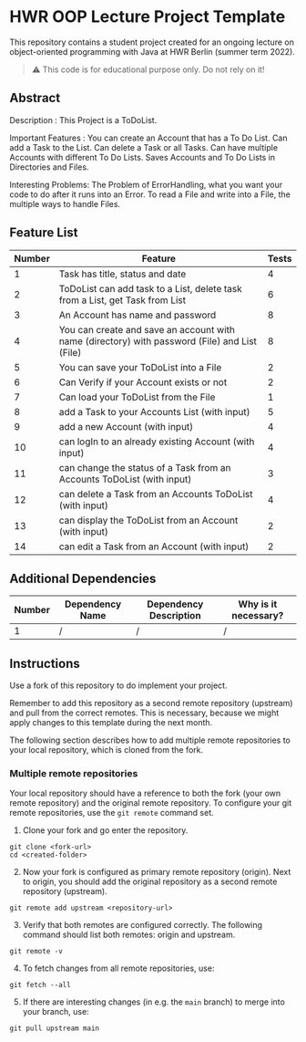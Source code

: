 # HWR OOP Lecture Project Template

[TODO]: # (Change README.md Headline to better fit to your project!)

This repository contains a student project created for an ongoing lecture on object-oriented programming with Java at HWR Berlin (summer term 2022).

> :warning: This code is for educational purpose only. Do not rely on it!

## Abstract

Description : This Project is a ToDoList.

Important Features : You can create an Account that has a To Do List. Can add a Task to the List. Can delete a Task or all Tasks. Can have multiple Accounts with different To Do Lists. Saves Accounts and To Do Lists in Directories and Files.

Interesting Problems: The Problem of ErrorHandling, what you want your code to do after it runs into an Error. To read a File and write into a File, the multiple ways to handle Files. 

## Feature List

[TODO]: # (For each feature implemented, add a row to the table!)

| Number | Feature                                                                                       | Tests |
|--------|-----------------------------------------------------------------------------------------------|-------|
| 1      | Task has title, status and date                                                               | 4     |
| 2      | ToDoList can add task to a List, delete task from a List, get Task from List                  | 6     |
| 3      | An Account has name and password                                                              | 8     |
| 4      | You can create and save an account with name (directory) with password (File) and List (File) | 8     |
| 5      | You can save your ToDoList into a File                                                        | 2     |
| 6      | Can Verify if your Account exists or not                                                      | 2     |
| 7      | Can load your ToDoList from the File                                                          | 1     |
| 8      | add a Task to your Accounts List (with input)                                                 | 5     |
| 9      | add a new Account (with input)                                                                | 4     |
| 10     | can logIn to an already existing Account  (with input)                                        | 4     |
| 11     | can change the status of a Task from an Accounts ToDoList (with input)                        | 3     |
| 12     | can delete a Task from an Accounts ToDoList (with input)                                      | 4     |
| 13     | can display the ToDoList from an Account (with input)                                         | 2     |
| 14     | can edit a Task from an Account  (with input)                                                 | 2     |


## Additional Dependencies

[TODO]: # (For each additional dependency your project requires- Add an additional row to the table!)

| Number | Dependency Name | Dependency Description | Why is it necessary? |
|--------|-----------------|------------------------|----------------------|
| 1      | /               | /                      | /                    |

## Instructions

[TODO]: # (Remove these instructions once you finished your fork's setup.)

Use a fork of this repository to do implement your project.

Remember to add this repository as a second remote repository (upstream) and pull from the correct remotes.
This is necessary, because we might apply changes to this template during the next month.

The following section describes how to add multiple remote repositories to your local repository, which is cloned from the fork.

### Multiple remote repositories

Your local repository should have a reference to both the fork (your own remote repository) and the original remote repository.
To configure your git remote repositories, use the `git remote` command set.

1. Clone your fork and go enter the repository.
```
git clone <fork-url>
cd <created-folder>
```
2. Now your fork is configured as primary remote repository (origin).
Next to origin, you should add the original repository as a second remote repository (upstream).
```
git remote add upstream <repository-url>
```
3. Verify that both remotes are configured correctly.
The following command should list both remotes: origin and upstream.
```
git remote -v
```
4. To fetch changes from all remote repositories, use:
```
git fetch --all
```
5. If there are interesting changes (in e.g. the `main` branch) to merge into your branch, use:
```
git pull upstream main
```
